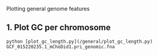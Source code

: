 Plotting general genome features

## 1. Plot GC per chromosome

```
python [plot_gc_length.py](/general/plot_gc_length.py) GCF_015220235.1_mChoDid1.pri_genomic.fna

```
